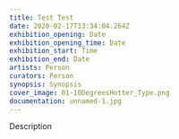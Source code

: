 ```yaml
---
title: Test Test
date: 2020-02-17T13:34:04.264Z
exhibition_opening: Date
exhibition_opening_time: Date
exhibition_start: Time
exhibition_end: Date
artists: Person
curators: Person
synopsis: Synopsis
cover_image: 01-10DegreesHotter_Type.png
documentation: unnamed-1.jpg
---
```

Description
